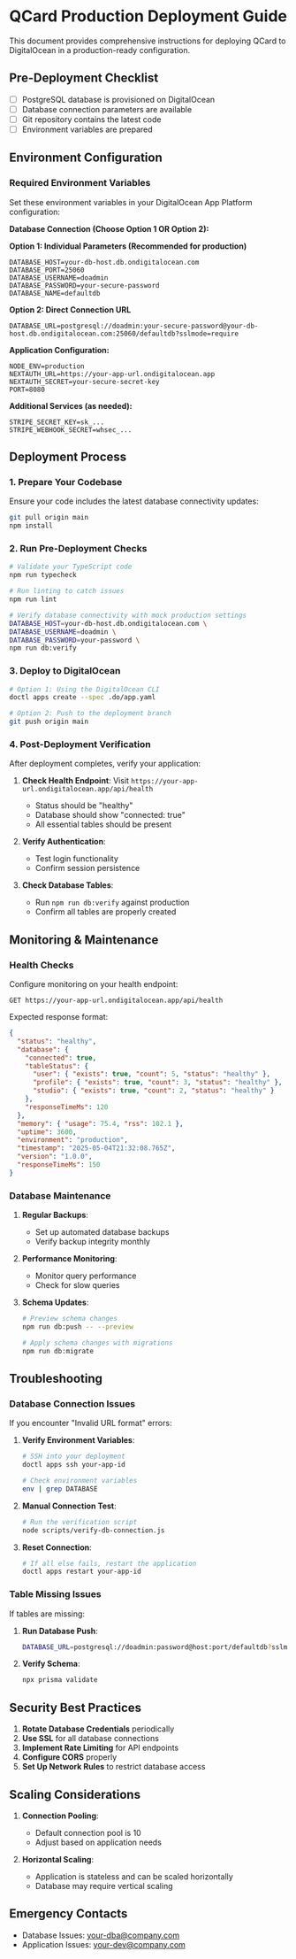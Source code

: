# QCard Production Deployment Guide

This document provides comprehensive instructions for deploying QCard to DigitalOcean in a production-ready configuration.

## Pre-Deployment Checklist

- [ ] PostgreSQL database is provisioned on DigitalOcean
- [ ] Database connection parameters are available
- [ ] Git repository contains the latest code
- [ ] Environment variables are prepared

## Environment Configuration

### Required Environment Variables

Set these environment variables in your DigitalOcean App Platform configuration:

**Database Connection (Choose Option 1 OR Option 2):**

**Option 1: Individual Parameters (Recommended for production)**
```
DATABASE_HOST=your-db-host.db.ondigitalocean.com
DATABASE_PORT=25060
DATABASE_USERNAME=doadmin
DATABASE_PASSWORD=your-secure-password
DATABASE_NAME=defaultdb
```

**Option 2: Direct Connection URL**
```
DATABASE_URL=postgresql://doadmin:your-secure-password@your-db-host.db.ondigitalocean.com:25060/defaultdb?sslmode=require
```

**Application Configuration:**
```
NODE_ENV=production
NEXTAUTH_URL=https://your-app-url.ondigitalocean.app
NEXTAUTH_SECRET=your-secure-secret-key
PORT=8080
```

**Additional Services (as needed):**
```
STRIPE_SECRET_KEY=sk_...
STRIPE_WEBHOOK_SECRET=whsec_...
```

## Deployment Process

### 1. Prepare Your Codebase

Ensure your code includes the latest database connectivity updates:
```bash
git pull origin main
npm install
```

### 2. Run Pre-Deployment Checks

```bash
# Validate your TypeScript code
npm run typecheck

# Run linting to catch issues
npm run lint

# Verify database connectivity with mock production settings
DATABASE_HOST=your-db-host.db.ondigitalocean.com \
DATABASE_USERNAME=doadmin \
DATABASE_PASSWORD=your-password \
npm run db:verify
```

### 3. Deploy to DigitalOcean

```bash
# Option 1: Using the DigitalOcean CLI
doctl apps create --spec .do/app.yaml

# Option 2: Push to the deployment branch
git push origin main
```

### 4. Post-Deployment Verification

After deployment completes, verify your application:

1. **Check Health Endpoint**: Visit `https://your-app-url.ondigitalocean.app/api/health`
   - Status should be "healthy"
   - Database should show "connected: true"
   - All essential tables should be present

2. **Verify Authentication**: 
   - Test login functionality
   - Confirm session persistence

3. **Check Database Tables**:
   - Run `npm run db:verify` against production
   - Confirm all tables are properly created

## Monitoring & Maintenance

### Health Checks

Configure monitoring on your health endpoint:
```
GET https://your-app-url.ondigitalocean.app/api/health
```

Expected response format:
```json
{
  "status": "healthy",
  "database": {
    "connected": true,
    "tableStatus": {
      "user": { "exists": true, "count": 5, "status": "healthy" },
      "profile": { "exists": true, "count": 3, "status": "healthy" },
      "studio": { "exists": true, "count": 2, "status": "healthy" }
    },
    "responseTimeMs": 120
  },
  "memory": { "usage": 75.4, "rss": 102.1 },
  "uptime": 3600,
  "environment": "production",
  "timestamp": "2025-05-04T21:32:08.765Z",
  "version": "1.0.0",
  "responseTimeMs": 150
}
```

### Database Maintenance

1. **Regular Backups**: 
   - Set up automated database backups
   - Verify backup integrity monthly

2. **Performance Monitoring**:
   - Monitor query performance
   - Check for slow queries

3. **Schema Updates**:
   ```bash
   # Preview schema changes
   npm run db:push -- --preview
   
   # Apply schema changes with migrations
   npm run db:migrate
   ```

## Troubleshooting

### Database Connection Issues

If you encounter "Invalid URL format" errors:

1. **Verify Environment Variables**:
   ```bash
   # SSH into your deployment
   doctl apps ssh your-app-id
   
   # Check environment variables
   env | grep DATABASE
   ```

2. **Manual Connection Test**:
   ```bash
   # Run the verification script
   node scripts/verify-db-connection.js
   ```

3. **Reset Connection**:
   ```bash
   # If all else fails, restart the application
   doctl apps restart your-app-id
   ```

### Table Missing Issues

If tables are missing:

1. **Run Database Push**:
   ```bash
   DATABASE_URL=postgresql://doadmin:password@host:port/defaultdb?sslmode=require npx prisma db push
   ```

2. **Verify Schema**:
   ```bash
   npx prisma validate
   ```

## Security Best Practices

1. **Rotate Database Credentials** periodically
2. **Use SSL** for all database connections
3. **Implement Rate Limiting** for API endpoints
4. **Configure CORS** properly
5. **Set Up Network Rules** to restrict database access

## Scaling Considerations

1. **Connection Pooling**:
   - Default connection pool is 10
   - Adjust based on application needs

2. **Horizontal Scaling**:
   - Application is stateless and can be scaled horizontally
   - Database may require vertical scaling

## Emergency Contacts

- Database Issues: your-dba@company.com
- Application Issues: your-dev@company.com